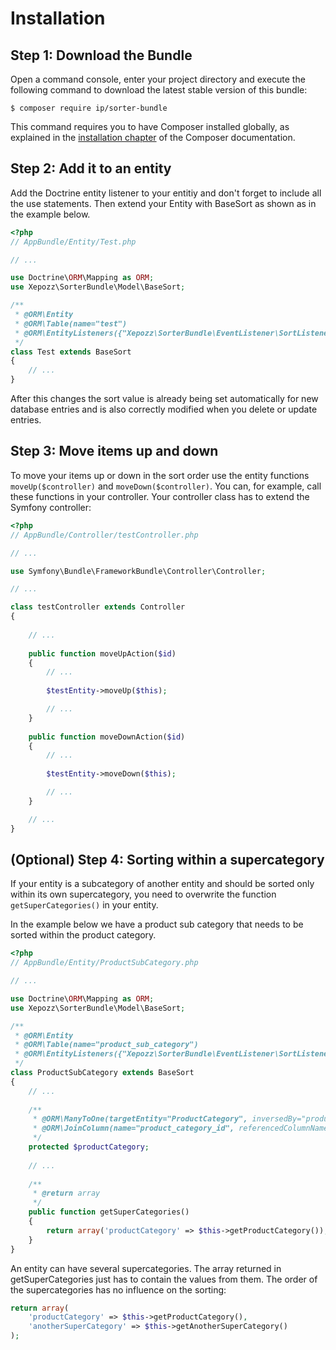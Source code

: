 Installation
============

Step 1: Download the Bundle
---------------------------

Open a command console, enter your project directory and execute the
following command to download the latest stable version of this bundle:

```console
$ composer require ip/sorter-bundle
```

This command requires you to have Composer installed globally, as explained
in the [installation chapter](https://getcomposer.org/doc/00-intro.md)
of the Composer documentation.

Step 2: Add it to an entity 
-------------------------

Add the Doctrine entity listener to your entitiy and don't forget to include all the use statements.
Then extend your Entity with BaseSort as shown as in the example below.

```php
<?php
// AppBundle/Entity/Test.php

// ...

use Doctrine\ORM\Mapping as ORM;
use Xepozz\SorterBundle\Model\BaseSort;

/**
 * @ORM\Entity
 * @ORM\Table(name="test")
 * @ORM\EntityListeners({"Xepozz\SorterBundle\EventListener\SortListener"})
 */
class Test extends BaseSort
{
    // ...
}
```

After this changes the sort value is already being set automatically for new database entries and is also correctly modified when you delete or update entries.

Step 3: Move items up and down 
-------------------------

To move your items up or down in the sort order use the entity functions ```moveUp($controller)``` and ```moveDown($controller)```. You can, for example, call these functions in your controller. Your controller class has to extend the Symfony controller:

```php
<?php
// AppBundle/Controller/testController.php

// ...

use Symfony\Bundle\FrameworkBundle\Controller\Controller;

// ...

class testController extends Controller
{
    
    // ...
    
    public function moveUpAction($id)
    {
        // ...
        
        $testEntity->moveUp($this);

        // ...
    }
    
    public function moveDownAction($id)
    {
        // ...
        
        $testEntity->moveDown($this);

        // ...
    }

    // ...
}
```

(Optional) Step 4: Sorting within a supercategory
-------------------------

If your entity is a subcategory of another entity and should be sorted only within its own supercategory, you need to overwrite the function ```getSuperCategories()``` in your entity.

In the example below we have a product sub category that needs to be sorted within the product category.

```php
<?php
// AppBundle/Entity/ProductSubCategory.php

// ...

use Doctrine\ORM\Mapping as ORM;
use Xepozz\SorterBundle\Model\BaseSort;

/**
 * @ORM\Entity
 * @ORM\Table(name="product_sub_category")
 * @ORM\EntityListeners({"Xepozz\SorterBundle\EventListener\SortListener"})
 */
class ProductSubCategory extends BaseSort
{
    // ...
    
    /**
     * @ORM\ManyToOne(targetEntity="ProductCategory", inversedBy="productSubCategories")
     * @ORM\JoinColumn(name="product_category_id", referencedColumnName="id")
     */
    protected $productCategory;
    
    // ...
    
    /**
     * @return array
     */
    public function getSuperCategories()
    {
        return array('productCategory' => $this->getProductCategory());
    }
}
```

An entity can have several supercategories. The array returned in getSuperCategories just has to contain the values from them. The order of the supercategories has no influence on the sorting:

```php
return array(
    'productCategory' => $this->getProductCategory(),
    'anotherSuperCategory' => $this->getAnotherSuperCategory()
);
```
